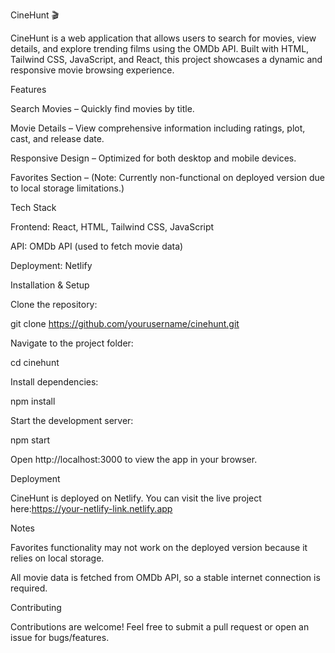 CineHunt 🎬

CineHunt is a web application that allows users to search for movies, view details, and explore trending films using the OMDb API. Built with HTML, Tailwind CSS, JavaScript, and React, this project showcases a dynamic and responsive movie browsing experience.

Features

Search Movies – Quickly find movies by title.

Movie Details – View comprehensive information including ratings, plot, cast, and release date.

Responsive Design – Optimized for both desktop and mobile devices.

Favorites Section – (Note: Currently non-functional on deployed version due to local storage limitations.)

Tech Stack

Frontend: React, HTML, Tailwind CSS, JavaScript

API: OMDb API (used to fetch movie data)

Deployment: Netlify

Installation & Setup

Clone the repository:

git clone https://github.com/yourusername/cinehunt.git

Navigate to the project folder:

cd cinehunt

Install dependencies:

npm install

Start the development server:

npm start

Open http://localhost:3000 to view the app in your browser.

Deployment

CineHunt is deployed on Netlify. You can visit the live project here:https://your-netlify-link.netlify.app

Notes

Favorites functionality may not work on the deployed version because it relies on local storage.

All movie data is fetched from OMDb API, so a stable internet connection is required.

Contributing

Contributions are welcome! Feel free to submit a pull request or open an issue for bugs/features.
